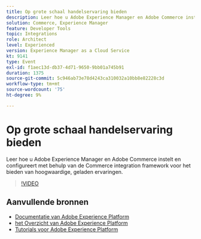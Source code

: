 ```yaml
---
title: Op grote schaal handelservaring bieden
description: Leer hoe u Adobe Experience Manager en Adobe Commerce instelt en configureert met behulp van de Commerce integration framework voor het bieden van hoogwaardige, geladen ervaringen.
solution: Commerce, Experience Manager
feature: Developer Tools
topic: Integrations
role: Architect
level: Experienced
version: Experience Manager as a Cloud Service
kt: 9141
type: Event
exl-id: f1aec13d-db37-4d71-9650-9bb01a745b91
duration: 1375
source-git-commit: 5c946ab73e78d4243ca310032a10bb8e82228c3d
workflow-type: tm+mt
source-wordcount: '75'
ht-degree: 9%

---
```


# Op grote schaal handelservaring bieden

Leer hoe u Adobe Experience Manager en Adobe Commerce instelt en configureert met behulp van de Commerce integration framework voor het bieden van hoogwaardige, geladen ervaringen.

>[!VIDEO](https://video.tv.adobe.com/v/337582/?quality=12&learn=on&hidetitle=true)

## Aanvullende bronnen

- [ Documentatie van Adobe Experience Platform ](https://experienceleague.adobe.com/docs/experience-platform.html?lang=nl-NL)
- [ het Overzicht van Adobe Experience Platform ](https://experienceleague.adobe.com/docs/experience-platform/landing/home.html?lang=nl-NL)
- [Tutorials voor Adobe Experience Platform](https://experienceleague.adobe.com/docs/platform-learn/tutorials/overview.html?lang=nl)
